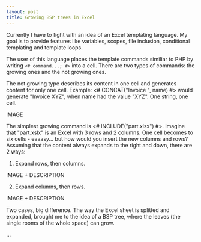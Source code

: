 ```yaml
---
layout: post
title: Growing BSP trees in Excel
---
```

Currently I have to fight with an idea of an Excel templating language. My goal is to provide features like variables, scopes, file inclusion, conditional templating and template loops.

The user of this language places the template commands similiar to PHP by writing `<# command...; #>` into a cell. There are two types of commands: the growing ones and the not growing ones.

The not growing type describes its content in one cell and generates content for only one cell. Example: <# CONCAT("Invoice ", name) #> would generate "Invoice XYZ", when name had the value "XYZ". One string, one cell.

IMAGE

The simplest growing command is <# INCLUDE("part.xlsx") #>. Imagine that "part.xslx" is an Excel with 3 rows and 2 columns. One cell becomes to six cells - eaaasy... but how would you insert the new columns and rows? Assuming that the content always expands to the right and down, there are 2 ways:

1. Expand rows, then columns.

  IMAGE + DESCRIPTION

2. Expand columns, then rows.

  IMAGE + DESCRIPTION

Two cases, big difference. The way the Excel sheet is splitted and expanded, brought me to the idea of a BSP tree, where the leaves (the single rooms of the whole space) can grow.

...